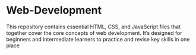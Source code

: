 # Web-Development
This repository contains essential HTML, CSS, and JavaScript files that together cover the core concepts of web development. It’s designed for beginners and intermediate learners to practice and revise key skills in one place
